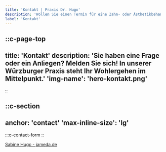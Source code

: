 ```yaml
---
title: 'Kontakt | Praxis Dr. Hugo'
description: 'Wollen Sie einen Termin für eine Zahn- oder Ästhetikbehandlung vereinbaren? ✆ Jetzt Kontakt per Formular oder Anruf aufnehmen!'
label: 'Kontakt'
---
```


::c-page-top
---
title: 'Kontakt'
description: 'Sie haben eine Frage oder ein Anliegen? Melden Sie sich! In unserer Würzburger Praxis steht Ihr Wohlergehen im Mittelpunkt.'
'img-name': 'hero-kontakt.png'
---
::

::c-section
---
anchor: 'contact' 
'max-inline-size': 'lg'
---
:::c-contact-form
::

<a id="zl-url" class="zl-url" href="https://www.jameda.de/sabine-hugo/zahnarzt/schweinfurt" rel="nofollow" data-zlw-doctor="sabine-hugo" data-zlw-type="big_with_calendar" data-zlw-opinion="false" data-zlw-hide-branding="true">Sabine Hugo - jameda.de</a><script>!function($_x,_s,id){var js,fjs=$_x.getElementsByTagName(_s)[0];if(!$_x.getElementById(id)){js = $_x.createElement(_s);js.id = id;js.src = "platform.docplanner.com/js/widget.js";fjs.parentNode.insertBefore(js,fjs);}}(document,"script","zl-widget-s");</script>
